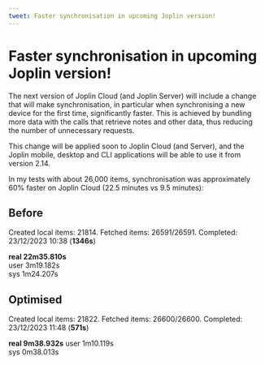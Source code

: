 ```yaml
---
tweet: Faster synchronisation in upcoming Joplin version!
---
```


# Faster synchronisation in upcoming Joplin version!

The next version of Joplin Cloud (and Joplin Server) will include a change that will make synchronisation, in particular when synchronising a new device for the first time, significantly faster. This is achieved by bundling more data with the calls that retrieve notes and other data, thus reducing the number of unnecessary requests.

This change will be applied soon to Joplin Cloud (and Server), and the Joplin mobile, desktop and CLI applications will be able to use it from version 2.14.

In my tests with about 26,000 items, synchronisation was approximately 60% faster on Joplin Cloud (22.5 minutes vs 9.5 minutes):

## Before

Created local items: 21814. Fetched items: 26591/26591. Completed: 23/12/2023 10:38 (**1346s**)

**real 22m35.810s**  
user 3m19.182s  
sys 1m24.207s

## Optimised

Created local items: 21822. Fetched items: 26600/26600. Completed: 23/12/2023 11:48 (**571s**)

**real 9m38.932s**
user 1m10.119s  
sys 0m38.013s